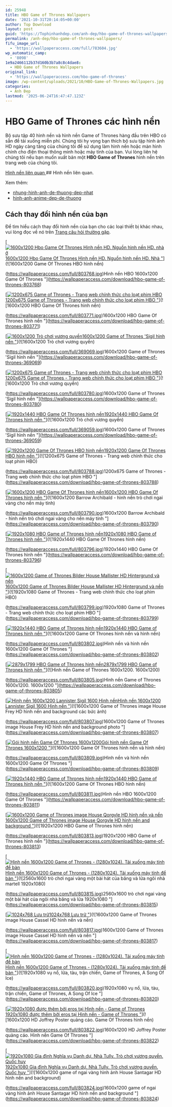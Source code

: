 ```yaml
---
id: 25948
title: HBO Game of Thrones Wallpapers
date: '2021-10-31T20:14:05+00:00'
author: Top Download
layout: post
guid: 'https://Tophinhanhdep.com/anh-dep/hbo-game-of-thrones-wallpapers/'
permalink: /anh-dep/hbo-game-of-thrones-wallpapers/
fifu_image_url:
  - 'https://wallpaperaccess.com/full/783604.jpg'
wp_automatic_camp:
  - '8098'
1e9a2466112b37d160b3b7a8c8c4dae8:
  - HBO Game of Thrones Wallpapers
original_link:
  - 'https://wallpaperaccess.com/hbo-game-of-thrones'
image: /wp-content/uploads/2021/10/HBO-Game-of-Thrones-Wallpapers.jpg
categories:
  - Ảnh Đẹp
lastmod: '2025-06-24T16:47:47.123Z'
---
```

# HBO Game of Thrones các hình nền

Bộ sưu tập 40 hình nền và hình nền Game of Thrones hàng đầu trên HBO có sẵn để tải xuống miễn phí. Chúng tôi hy vọng bạn thích bộ sưu tập hình ảnh HD ngày càng tăng của chúng tôi để sử dụng làm hình nền hoặc màn hình chính cho điện thoại thông minh hoặc máy tính của bạn. Vui lòng liên hệ chúng tôi nếu bạn muốn xuất bản một **HBO Game of Thrones** hình nền trên trang web của chúng tôi.

[Hình nền liên quan ](#related) ## Hình nền liên quan.

   
 Xem thêm:

   
- [nhung-hinh-anh-de-thuong-dep-nhat](https://tophinhanhdep.com/hinh-anh-de-thuong/nhung-hinh-anh-de-thuong-dep-nhat/)
- [hinh-anh-anime-dep-de-thuong](https://tophinhanhdep.com/anh-anime/hinh-anh-anime-dep-de-thuong/)

## Cách thay đổi hình nền của bạn

Để tìm hiểu cách thay đổi hình nền của bạn cho các loại thiết bị khác nhau, vui lòng đọc về nó trên [Trang câu hỏi thường gặp](https://tophinhanhdep.com/faq/).

  
[[![1600x1200 Hbo Game Of Thrones Hình nền HD.  Nguồn hình nền HD.  nhà ở](https://wallpaperaccess.com/full/783604.jpg)1600x1200 Hbo Game Of Thrones Hình nền HD. Nguồn hình nền HD. Nhà "](https://wallpaperaccess.com/download/hbo-game-of-thrones-783604)](![1600x1200 Game Of Thrones HBO hình nền)

(https://wallpaperaccess.com/full/803768.jpg)Hình nền HBO 1600x1200 Game Of Thrones "](https://wallpaperaccess.com/download/hbo-game-of-thrones-803768)

[[![1200x675 Game of Thrones - Trang web chính thức cho loạt phim HBO](https://wallpaperaccess.com/full/191596.jpg)1200x675 Game of Thrones - Trang web chính thức cho loạt phim HBO "](https://wallpaperaccess.com/download/hbo-game-of-thrones-191596)](![1600x1200 HBO Game Of Thrones hình nền)

(https://wallpaperaccess.com/full/803771.jpg)1600x1200 HBO Game Of Thrones hình nền "](https://wallpaperaccess.com/download/hbo-game-of-thrones-803771)

[[![1600x1200 Trò chơi vương quyền](https://wallpaperaccess.com/full/369011.jpg)1600x1200 Game of Thrones 'Sigil hình nền "](https://wallpaperaccess.com/download/hbo-game-of-thrones-369011)](![1600x1200 Trò chơi vương quyền)

(https://wallpaperaccess.com/full/369069.jpg)1600x1200 Game of Thrones 'Sigil hình nền "](https://wallpaperaccess.com/download/hbo-game-of-thrones-369069)

[[![1200x675 Game of Thrones - Trang web chính thức cho loạt phim HBO](https://wallpaperaccess.com/full/803774.jpg)1200x675 Game of Thrones - Trang web chính thức cho loạt phim HBO "](https://wallpaperaccess.com/download/hbo-game-of-thrones-803774)](![1600x1200 Trò chơi vương quyền)

(https://wallpaperaccess.com/full/803780.jpg)1600x1200 Game of Thrones 'Sigil hình nền "](https://wallpaperaccess.com/download/hbo-game-of-thrones-803780)

[[![1920x1440 HBO Game Of Thrones hình nền](https://wallpaperaccess.com/full/803783.jpg)1920x1440 HBO Game Of Thrones hình nền "](https://wallpaperaccess.com/download/hbo-game-of-thrones-803783)](![1600x1200 Trò chơi vương quyền)

(https://wallpaperaccess.com/full/369059.jpg)1600x1200 Game of Thrones 'Sigil hình nền "](https://wallpaperaccess.com/download/hbo-game-of-thrones-369059)

[[![1920x1200 Game Of Thrones HBO hình nền](https://wallpaperaccess.com/full/803786.jpg)1920x1200 Game Of Thrones HBO hình nền "](https://wallpaperaccess.com/download/hbo-game-of-thrones-803786)](![1200x675 Game of Thrones - Trang web chính thức cho loạt phim HBO)

(https://wallpaperaccess.com/full/803788.jpg)1200x675 Game of Thrones - Trang web chính thức cho loạt phim HBO "](https://wallpaperaccess.com/download/hbo-game-of-thrones-803788)

[[![1600x1200 HBO Game Of Thrones hình nền](https://wallpaperaccess.com/full/803789.jpg)1600x1200 HBO Game Of Thrones hình nền "](https://wallpaperaccess.com/download/hbo-game-of-thrones-803789)](![1600x1200 Barrow Archibald - hình nền trò chơi ngai vàng cho nền máy tính)

(https://wallpaperaccess.com/full/803790.jpg)1600x1200 Barrow Archibald - hình nền trò chơi ngai vàng cho nền máy tính "](https://wallpaperaccess.com/download/hbo-game-of-thrones-803790)

[[![1920x1080 HBO Game of Thrones hình nền](https://wallpaperaccess.com/full/803795.jpg)1920x1080 HBO Game of Thrones hình nền "](https://wallpaperaccess.com/download/hbo-game-of-thrones-803795)](![1920x1440 HBO Game Of Thrones hình nền)

(https://wallpaperaccess.com/full/803796.jpg)1920x1440 HBO Game Of Thrones hình nền "](https://wallpaperaccess.com/download/hbo-game-of-thrones-803796)

[[![1600x1200 Game of Thrones Bilder House Mallister HD Hintergrund và nền](https://wallpaperaccess.com/full/803798.jpg)1600x1200 Game of Thrones Bilder House Mallister HD Hintergrund và nền "](https://wallpaperaccess.com/download/hbo-game-of-thrones-803798)](![1920x1080 Game of Thrones - Trang web chính thức cho loạt phim HBO)

(https://wallpaperaccess.com/full/803799.jpg)1920x1080 Game of Thrones - Trang web chính thức cho loạt phim HBO "](https://wallpaperaccess.com/download/hbo-game-of-thrones-803799)

[[![1920x1440 HBO Game of Thrones hình nền](https://wallpaperaccess.com/full/803800.jpg)1920x1440 HBO Game of Thrones hình nền "](https://wallpaperaccess.com/download/hbo-game-of-thrones-803800)](![1600x1200 Game Of Thrones hình nền và hình nền)

(https://wallpaperaccess.com/full/803802.jpg)Hình nền và hình nền 1600x1200 Game Of Thrones "](https://wallpaperaccess.com/download/hbo-game-of-thrones-803802)

[[![2879x1799 HBO Game of Thrones hình nền](https://wallpaperaccess.com/full/803803.jpg)2879x1799 HBO Game of Thrones hình nền "](https://wallpaperaccess.com/download/hbo-game-of-thrones-803803)](![Hình nền Game of Thrones 1600x1200.  1600x1200)

(https://wallpaperaccess.com/full/803805.jpg)Hình nền Game of Thrones 1600x1200. 1600x1200 "](https://wallpaperaccess.com/download/hbo-game-of-thrones-803805)

[[![Hình nền 1600x1200 Lannister Sigil 1600 Hình nền](https://wallpaperaccess.com/full/803806.jpg)Hình nền 1600x1200 Lannister Sigil 1600 Hình nền "](https://wallpaperaccess.com/download/hbo-game-of-thrones-803806)](![1600x1200 Game of Thrones image House Frey HD hình nền and background các bức ảnh)

(https://wallpaperaccess.com/full/803807.jpg)1600x1200 Game of Thrones image House Frey HD hình nền and background photo "](https://wallpaperaccess.com/download/hbo-game-of-thrones-803807)

[[![Gói hình nền Game Of Thrones 1600x1200](https://wallpaperaccess.com/full/803808.jpg)Gói hình nền Game Of Thrones 1600x1200 "](https://wallpaperaccess.com/download/hbo-game-of-thrones-803808)](![1600x1200 Game Of Thrones hình nền và hình nền)

(https://wallpaperaccess.com/full/803809.jpg)Hình nền và hình nền 1600x1200 Game Of Thrones "](https://wallpaperaccess.com/download/hbo-game-of-thrones-803809)

[[![1920x1440 HBO Game of Thrones hình nền](https://wallpaperaccess.com/full/803810.jpg)1920x1440 HBO Game of Thrones hình nền "](https://wallpaperaccess.com/download/hbo-game-of-thrones-803810)](![1600x1200 Game Of Thrones HBO hình nền)

(https://wallpaperaccess.com/full/803811.jpg)Hình nền HBO 1600x1200 Game Of Thrones "](https://wallpaperaccess.com/download/hbo-game-of-thrones-803811)

[[![1600x1200 Game of Thrones image House Qorgyle HD hình nền và nền](https://wallpaperaccess.com/full/803812.jpg)1600x1200 Game of Thrones image House Qorgyle HD hình nền and background "](https://wallpaperaccess.com/download/hbo-game-of-thrones-803812)](![1920x1200 HBO Game of Thrones hình nền)

(https://wallpaperaccess.com/full/803813.jpg)1920x1200 HBO Game of Thrones hình nền "](https://wallpaperaccess.com/download/hbo-game-of-thrones-803813)

[[![Hình nền 1600x1200 Game of Thrones - (1280x1024).  Tải xuống máy tính để bàn](https://wallpaperaccess.com/full/803814.jpg)Hình nền 1600x1200 Game of Thrones - (1280x1024). Tải xuống máy tính để bàn "](https://wallpaperaccess.com/download/hbo-game-of-thrones-803814)](![2560x1600 trò chơi ngai vàng một bài hát của băng và lửa ngôi nhà martell 1920x1080)

(https://wallpaperaccess.com/full/803815.jpg)2560x1600 trò chơi ngai vàng một bài hát của ngôi nhà băng và lửa 1920x1080 "](https://wallpaperaccess.com/download/hbo-game-of-thrones-803815)

[[![1024x768 Lưu trữ](https://wallpaperaccess.com/full/803816.jpg)1024x768 Lưu trữ "](https://wallpaperaccess.com/download/hbo-game-of-thrones-803816)](![1600x1200 Game of Thrones image House Cassel HD hình nền và nền)

(https://wallpaperaccess.com/full/803817.jpg)1600x1200 Game of Thrones image House Cassel HD hình nền và nền "](https://wallpaperaccess.com/download/hbo-game-of-thrones-803817)

[[![Hình nền 1600x1200 Game of Thrones - (1280x1024).  Tải xuống máy tính để bàn](https://wallpaperaccess.com/full/803819.jpg)Hình nền 1600x1200 Game of Thrones - (1280x1024). Tải xuống máy tính để bàn "](https://wallpaperaccess.com/download/hbo-game-of-thrones-803819)](![1920x1080 vụ nổ, lửa, tàu, trận chiến, Game of Thrones, A Song Of Ice)

(https://wallpaperaccess.com/full/803820.jpg)1920x1080 vụ nổ, lửa, tàu, trận chiến, Game of Thrones, A Song Of Ice "](https://wallpaperaccess.com/download/hbo-game-of-thrones-803820)

[[![1920x1080 được thêm bởi eros tại Hình nền - Game of Thrones](https://wallpaperaccess.com/full/803821.jpg)1920x1080 được thêm bởi eros tại Hình nền - Game of Thrones "](https://wallpaperaccess.com/download/hbo-game-of-thrones-803821)](![1600x1200 HD Joffrey Poster quảng cáo.  Game Of Thrones hình nền)

(https://wallpaperaccess.com/full/803822.jpg)1600x1200 HD Joffrey Poster quảng cáo. Hình nền Game Of Thrones "](https://wallpaperaccess.com/download/hbo-game-of-thrones-803822)

[[![1920x1080 Gia đình Nghĩa vụ Danh dự.  Nhà Tully.  Trò chơi vương quyền.  Quốc huy](https://wallpaperaccess.com/full/803823.jpg)1920x1080 Gia đình Nghĩa vụ Danh dự. Nhà Tully. Trò chơi vương quyền. Quốc huy "](https://wallpaperaccess.com/download/hbo-game-of-thrones-803823)](![1600x1200 game of ngai vàng hình ảnh House Santagar HD hình nền and background)

(https://wallpaperaccess.com/full/803824.jpg)1600x1200 game of ngai vàng hình ảnh House Santagar HD hình nền and background "](https://wallpaperaccess.com/download/hbo-game-of-thrones-803824)
